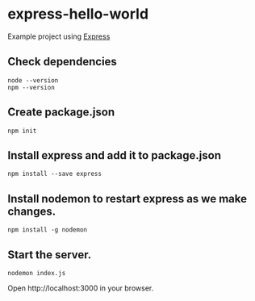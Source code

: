 # express-hello-world

Example project using [Express](https://expressjs.com/)

## Check dependencies

```
node --version
npm --version
```

## Create package.json

```
npm init
```

## Install express and add it to package.json

```
npm install --save express
```

## Install nodemon to restart express as we make changes.

```
npm install -g nodemon
```

## Start the server.

```
nodemon index.js
```

Open http://localhost:3000 in your browser.
